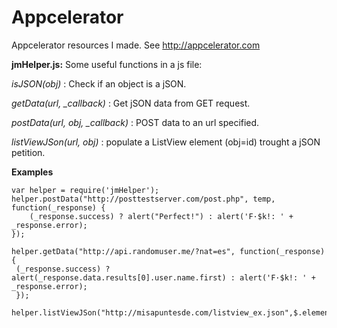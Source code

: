 # Appcelerator
Appcelerator resources I made. See http://appcelerator.com

**jmHelper.js:** Some useful functions in a js file:

*isJSON(obj)* : Check if an object is a jSON.

*getData(url, _callback)* : Get jSON data from GET request.

*postData(url, obj, _callback)* : POST data to an url specified.

*listViewJSon(url, obj)* : populate a ListView element (obj=id) trought a jSON petition.

**Examples**

```
var helper = require('jmHelper');
helper.postData("http://posttestserver.com/post.php", temp, function(_response) {
	(_response.success) ? alert("Perfect!") : alert('F·$k!: ' + _response.error);
});

helper.getData("http://api.randomuser.me/?nat=es", function(_response) {
 (_response.success) ? alert(_response.data.results[0].user.name.first) : alert('F·$k!: ' + _response.error);
 });
 
helper.listViewJSon("http://misapuntesde.com/listview_ex.json",$.elementsList);
```
